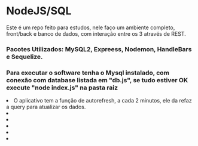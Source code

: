 <h1> NodeJS/SQL</h1>
<p>Este é um repo feito para estudos, nele faço um ambiente completo, front/back e banco de dados, com interação entre os 3 através de REST.</p>
<h3> Pacotes Utilizados: MySQL2, Expreess, Nodemon, HandleBars e Sequelize.</h3>
<h3> Para executar o software tenha o Mysql instalado, com conexão com  database listada em "db.js", se tudo estiver OK execute "node index.js" na pasta raiz</h3>
<li>O aplicativo tem a função de autorefresh, a cada 2 minutos, ele da refaz a query para atualizar os dados.</li>
<li></li>
<li></li>
<li></li>
<li></li>
<li></li>
